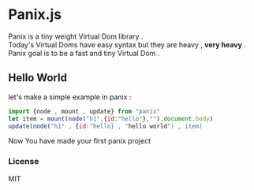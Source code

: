 # Panix.js 
Panix is a tiny weight Virtual Dom library .  <br>
Today's Virtual Doms have easy syntax but they are heavy , **very heavy** .<br>
Panix goal is to be a fast and tiny Virtual Dom .
## Hello World
let's make a simple example in panix :
```js
import {node , mount , update} from "panix"
let item = mount(node("h1",{id:"hello"},""),document.body)
update(node("h1" , {id:"hello} , "hello world") , item)
```
Now You have made your first panix project 
### License
MIT
